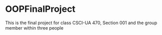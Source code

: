 # OOPFinalProject
This is the final project for class CSCI-UA 470, Section 001 and the group member within three people
